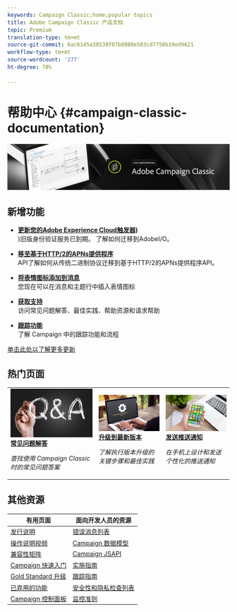 ```yaml
---
keywords: Campaign Classic;home;popular topics
title: Adobe Campaign Classic 产品文档
topic: Premium
translation-type: tm+mt
source-git-commit: 6ac6145a38538f07b8080e503cd7750b19ed9621
workflow-type: tm+mt
source-wordcount: '277'
ht-degree: 78%

---
```



# 帮助中心 {#campaign-classic-documentation}

![](platform/using/assets/do-not-localize/banner_acc_doc.jpg)

## 新增功能

* **[更新您的Adobe Experience Cloud触发器](integrations/using/configuring-adobe-io.md))**<br/>)旧版身份验证服务已到期。 了解如何迁移到AdobeI/O。

* **[移至基于HTTP/2的APNs提供程序](https://helpx.adobe.com/cn/campaign/kb/migrate-to-apns-http2.html)**<br/> API了解如何从传统二进制协议迁移到基于HTTP/2的APNs提供程序API。

* **[将表情图标添加到消息](delivery/using/defining-the-email-content.md#inserting-emoticons)**<br/>您现在可以在消息和主题行中插入表情图标

* **[获取支持](https://helpx.adobe.com/cn/campaign/kb/ac-support.html)**<br/>&#x200B;访问常见问题解答、最佳实践、帮助资源和请求帮助

* **[跟踪功能](https://helpx.adobe.com/cn/campaign/kb/acc-tracking.html)**<br/>&#x200B;了解 Campaign 中的跟踪功能和流程

[单击此处以了解更多更新](/help/rn/using/documentation-updates.md)

## 热门页面

<table>
<tr>
  <td>
    <a href="platform/using/common-questions.md">
      <img alt="常见问题解答" src="platform/using/assets/FAQ.png"/>
    </a>
    <div>
      <a href="platform/using/common-questions.md">
    <strong>常见问题解答</strong>
    </a>
    </div>
    <p>
    <em>查找使用 Campaign Classic 时的常见问题答案</em>
    <p>
  </td>
   <td>
    <a href="https://helpx.adobe.com/cn/campaign/kb/acc-build-upgrade.html">
      <img alt="版本升级" src="platform/using/assets/upgrade.png" />
    </a>
    <div>
      <a href="https://helpx.adobe.com/cn/campaign/kb/acc-build-upgrade.html">
    <strong>升级到最新版本</strong>
    </a>
    </div>
    <p>
    <em>了解执行版本升级的关键步骤和最佳实践</em>
    <p>
  </td>
  <td>
    <a href="delivery/using/creating-notifications.md">
       <img alt="推送通知" src="platform/using/assets/push.png" />
    </a>
    <div>
       <a href="delivery/using/creating-notifications.md">
    <strong>发送推送通知</strong>
    </a>
    </div>
    <p>
    <em>在手机上设计和发送个性化的推送通知</em>
    <p>
  </td>
</tr>
</table>

## 其他资源

| 有用页面 | 面向开发人员的资源 |
|---|---|
| [发行说明](/help/rn/using/latest-release.md) | [错误消息列表](https://docs.adobe.com/content/help/en/campaign-classic/technicalresources/error_messages/error_codes.html) |
| [操作说明视频](https://docs.adobe.com/content/help/zh-Hans/campaign-classic-learn/tutorials/overview.html) | [Campaign 数据模型](configuration/using/about-data-model.md) |
| [兼容性矩阵](https://helpx.adobe.com/cn/campaign/kb/compatibility-matrix.html) | [Campaign JSAPI](https://docs.adobe.com/content/help/en/campaign-classic/technicalresources/api/p-1.html) |
| [Campaign 快速入门](platform/using/about-adobe-campaign-classic.md) | [实施指南](https://helpx.adobe.com/cn/campaign/kb/acc-implementation.html) |
| [Gold Standard 升级](https://helpx.adobe.com/cn/campaign/kb/gold-standard.html) | [跟踪指南](https://helpx.adobe.com/cn/campaign/kb/acc-tracking.html) |
| [已弃用的功能](https://helpx.adobe.com/cn/campaign/kb/deprecated-and-removed-features.html) | [安全性和隐私检查列表](https://helpx.adobe.com/cn/campaign/kb/acc-security.html) |
| [Campaign 控制面板](https://docs.adobe.com/content/help/zh-Hans/control-panel/using/control-panel-home.html) | [监控准则](production/using/monitoring-guidelines.md) |
